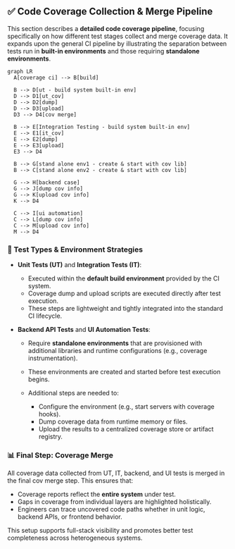 ## **✅ Code Coverage Collection & Merge Pipeline**

This section describes a **detailed code coverage pipeline**, focusing specifically on how different test stages collect and merge coverage data. It expands upon the general CI pipeline by illustrating the separation between tests run in **built-in environments** and those requiring **standalone environments**.


```mermaid
graph LR
  A[coverage ci] --> B[build]

  B --> D[ut - build system built-in env]
  D --> D1[ut_cov]
  D --> D2[dump]
  D --> D3[upload]
  D3 --> D4[cov merge]

  B --> E[Integration Testing - build system built-in env]
  E --> E1[it_cov]
  E --> E2[dump]
  E --> E3[upload]
  E3 --> D4

  B --> G[stand alone env1 - create & start with cov lib]
  B --> C[stand alone env2 - create & start with cov lib]
  
  G --> H[backend case]
  G --> J[dump cov info]
  G --> K[upload cov info]
  K --> D4

  C --> I[ui automation]
  C --> L[dump cov info]
  C --> M[upload cov info]
  M --> D4
```



### **🧪 Test Types & Environment Strategies**

- **Unit Tests (UT)** and **Integration Tests (IT)**:

    - Executed within the **default build environment** provided by the CI system.
    - Coverage dump and upload scripts are executed directly after test execution.
    - These steps are lightweight and tightly integrated into the standard CI lifecycle.

    

- **Backend API Tests** and **UI Automation Tests**:

    - Require **standalone environments** that are provisioned with additional libraries and runtime configurations (e.g., coverage instrumentation).

    - These environments are created and started before test execution begins.

    - Additional steps are needed to:

        - Configure the environment (e.g., start servers with coverage hooks).
        - Dump coverage data from runtime memory or files.
        - Upload the results to a centralized coverage store or artifact registry.

        

### **📊 Final Step: Coverage Merge**

All coverage data collected from UT, IT, backend, and UI tests is merged in the final cov merge step. This ensures that:

- Coverage reports reflect the **entire system** under test.
- Gaps in coverage from individual layers are highlighted holistically.
- Engineers can trace uncovered code paths whether in unit logic, backend APIs, or frontend behavior.



This setup supports full-stack visibility and promotes better test completeness across heterogeneous systems.
